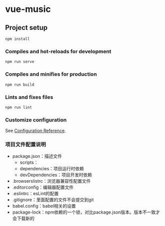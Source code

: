 # vue-music

## Project setup
```
npm install
```

### Compiles and hot-reloads for development
```
npm run serve
```

### Compiles and minifies for production
```
npm run build
```

### Lints and fixes files
```
npm run lint
```

### Customize configuration
See [Configuration Reference](https://cli.vuejs.org/config/).


### 项目文件配置说明
+ package.json：描述文件
  + scripts：
  + dependencies：项目运行时依赖
  + devDependencies：项目开发时依赖
+ .browserslistrc：浏览器兼容性配置文件
+ .editorconfig：编辑器配置文件
+ .eslintrc：esLint的配置
+ .gitignore：里面配置的文件不会提交到git
+ babel.config：babel相关的设置
+ package-lock：npm依赖的一个锁，对比package.json版本。版本不一致才会下载新的